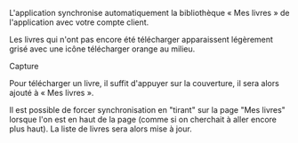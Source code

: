 L'application synchronise automatiquement la bibliothèque « Mes livres » de l'application avec votre compte client.

Les livres qui n'ont pas encore été télécharger apparaissent légèrement grisé avec une icône télécharger orange au milieu.

Capture

Pour télécharger un livre, il suffit d'appuyer sur la couverture, il sera alors ajouté à « Mes livres ».

Il est possible de forcer synchronisation en "tirant" sur la page "Mes livres" lorsque l'on est en haut de la page (comme si on cherchait à aller encore plus haut). La liste de livres sera alors mise à jour.